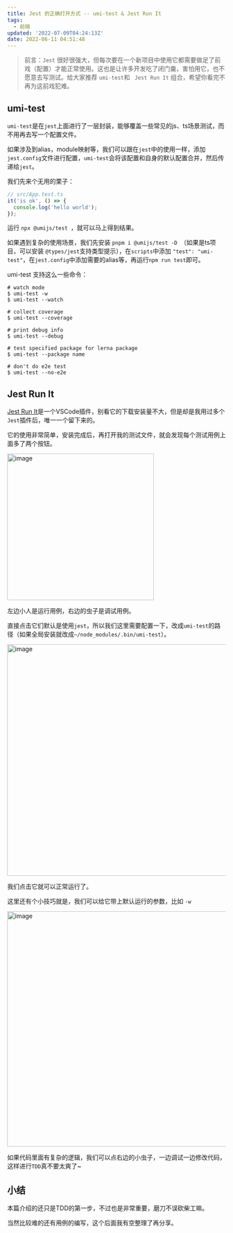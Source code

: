 ```yaml
---
title: Jest 的正确打开方式 -- umi-test & Jest Run It
tags:
  - 前端
updated: '2022-07-09T04:24:13Z'
date: 2022-06-11 04:51:48
---
```


> 前言：`Jest` 很好很强大，但每次要在一个新项目中使用它都需要做足了前戏（配置）才能正常使用。这也是让许多开发吃了闭门羹，害怕用它，也不愿意去写测试。给大家推荐 `umi-test`和 ` Jest Run It` 组合，希望你看完不再为这前戏犯难。


## umi-test

`umi-test`是在`jest`上面进行了一层封装，能够覆盖一些常见的js、ts场景测试，而不用再去写一个配置文件。

如果涉及到alias，module映射等，我们可以跟在`jest`中的使用一样，添加`jest.config`文件进行配置，`umi-test`会将该配置和自身的默认配置合并，然后传递给`jest`。

我们先来个无用的栗子：
```ts
// src/App.test.ts
it('is ok', () => {
  console.log('hello world');
});
```

运行 `npx @umijs/test `，就可以马上得到结果。

如果遇到复杂的使用场景，我们先安装 `pnpm i @umijs/test -D `（如果是ts项目，可以安装 `@types/jest`支持类型提示），在`scripts`中添加 `"test": "umi-test"`，在`jest.config`中添加需要的alias等，再运行`npm run test`即可。

umi-test 支持这么一些命令：
```
# watch mode
$ umi-test -w
$ umi-test --watch

# collect coverage
$ umi-test --coverage

# print debug info
$ umi-test --debug

# test specified package for lerna package
$ umi-test --package name

# don't do e2e test
$ umi-test --no-e2e
```

## Jest Run It

[Jest Run It](https://marketplace.visualstudio.com/items?itemName=vespa-dev-works.jestRunIt)是一个VSCode插件，别看它的下载安装量不大，但是却是我用过多个`Jest`插件后，唯一一个留下来的。

它的使用非常简单，安装完成后，再打开我的测试文件，就会发现每个测试用例上面多了两个按钮。

<img width="338" alt="image" src="https://user-images.githubusercontent.com/25629121/173172640-dbfbbec0-78a6-4e38-945d-370987f766db.png">

左边小人是运行用例，右边的虫子是调试用例。

直接点击它们默认是使用`jest`，所以我们这里需要配置一下，改成`umi-test`的路径（如果全局安装就改成`~/node_modules/.bin/umi-test`）。

<img width="534" alt="image" src="https://user-images.githubusercontent.com/25629121/173172750-b278d58d-afa9-4e3e-be94-d28fd405c81d.png">


我们点击它就可以正常运行了。

这里还有个小技巧就是，我们可以给它带上默认运行的参数，比如 `-w`

<img width="543" alt="image" src="https://user-images.githubusercontent.com/25629121/173172822-74087130-e2f6-4704-a9af-ba3493d805cf.png">

如果代码里面有复杂的逻辑，我们可以点右边的小虫子，一边调试一边修改代码，这样进行`TDD`真不要太爽了~

## 小结

本篇介绍的还只是TDD的第一步，不过也是非常重要，磨刀不误砍柴工嘛。

当然比较难的还有用例的编写，这个后面我有空整理了再分享。
